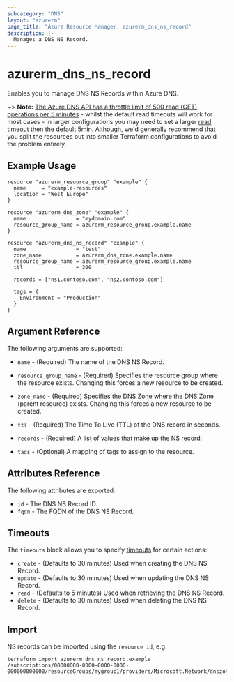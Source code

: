 ```yaml
---
subcategory: "DNS"
layout: "azurerm"
page_title: "Azure Resource Manager: azurerm_dns_ns_record"
description: |-
  Manages a DNS NS Record.
---
```


# azurerm_dns_ns_record

Enables you to manage DNS NS Records within Azure DNS.

~> **Note:** [The Azure DNS API has a throttle limit of 500 read (GET) operations per 5 minutes](https://docs.microsoft.com/azure/azure-resource-manager/management/request-limits-and-throttling#network-throttling) - whilst the default read timeouts will work for most cases - in larger configurations you may need to set a larger [read timeout](https://www.terraform.io/language/resources/syntax#operation-timeouts) then the default 5min. Although, we'd generally recommend that you split the resources out into smaller Terraform configurations to avoid the problem entirely.

## Example Usage

```hcl
resource "azurerm_resource_group" "example" {
  name     = "example-resources"
  location = "West Europe"
}

resource "azurerm_dns_zone" "example" {
  name                = "mydomain.com"
  resource_group_name = azurerm_resource_group.example.name
}

resource "azurerm_dns_ns_record" "example" {
  name                = "test"
  zone_name           = azurerm_dns_zone.example.name
  resource_group_name = azurerm_resource_group.example.name
  ttl                 = 300

  records = ["ns1.contoso.com", "ns2.contoso.com"]

  tags = {
    Environment = "Production"
  }
}
```
## Argument Reference

The following arguments are supported:

* `name` - (Required) The name of the DNS NS Record.

* `resource_group_name` - (Required) Specifies the resource group where the resource exists. Changing this forces a new resource to be created.

* `zone_name` - (Required) Specifies the DNS Zone where the DNS Zone (parent resource) exists. Changing this forces a new resource to be created.

* `ttl` - (Required) The Time To Live (TTL) of the DNS record in seconds.

* `records` - (Required) A list of values that make up the NS record. 

* `tags` - (Optional) A mapping of tags to assign to the resource.

## Attributes Reference

The following attributes are exported:

* `id` - The DNS NS Record ID.
* `fqdn` - The FQDN of the DNS NS Record.

## Timeouts



The `timeouts` block allows you to specify [timeouts](https://www.terraform.io/docs/configuration/resources.html#timeouts) for certain actions:

* `create` - (Defaults to 30 minutes) Used when creating the DNS NS Record.
* `update` - (Defaults to 30 minutes) Used when updating the DNS NS Record.
* `read` - (Defaults to 5 minutes) Used when retrieving the DNS NS Record.
* `delete` - (Defaults to 30 minutes) Used when deleting the DNS NS Record.

## Import

NS records can be imported using the `resource id`, e.g.

```shell
terraform import azurerm_dns_ns_record.example /subscriptions/00000000-0000-0000-0000-000000000000/resourceGroups/mygroup1/providers/Microsoft.Network/dnszones/zone1/NS/myrecord1
```
